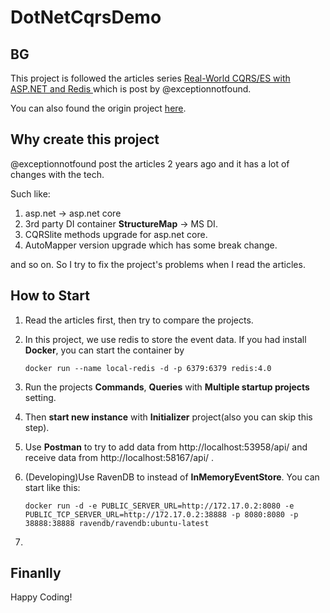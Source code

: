 # DotNetCqrsDemo
## BG

This project is followed the articles series [Real-World CQRS/ES with ASP.NET and Redis ](https://www.exceptionnotfound.net/real-world-cqrs-es-with-asp-net-and-redis-part-1-overview/) which is post by  @exceptionnotfound.

You can also found the origin project [here](https://github.com/exceptionnotfound/DotNetCqrsDemo).

## Why create this project

 @exceptionnotfound post the articles 2 years ago and it has a lot of changes with the tech.

Such like:

1. asp.net -> asp.net core
2. 3rd party DI container **StructureMap** -> MS DI.
3. CQRSlite methods upgrade for asp.net core.
4. AutoMapper version upgrade which has some break change.

and so on. So I try to fix the project's problems when I read the articles.

## How to Start

1. Read the articles first, then try to compare the projects.

2. In this project, we use redis to store the event data. If you had install **Docker**, you can start  the container by 

   ```
   docker run --name local-redis -d -p 6379:6379 redis:4.0
   ```

3. Run the projects **Commands**, **Queries** with **Multiple startup projects** setting.

4. Then **start new instance** with **Initializer** project(also you can skip this step).

5. Use **Postman** to try to add data from http://localhost:53958/api/ and receive data from http://localhost:58167/api/ .

6. (Developing)Use RavenDB to instead of **InMemoryEventStore**. You can start like this:

   ```
   docker run -d -e PUBLIC_SERVER_URL=http://172.17.0.2:8080 -e PUBLIC_TCP_SERVER_URL=http://172.17.0.2:38888 -p 8080:8080 -p 38888:38888 ravendb/ravendb:ubuntu-latest
   ```

7. ​


## Finanlly

Happy Coding!